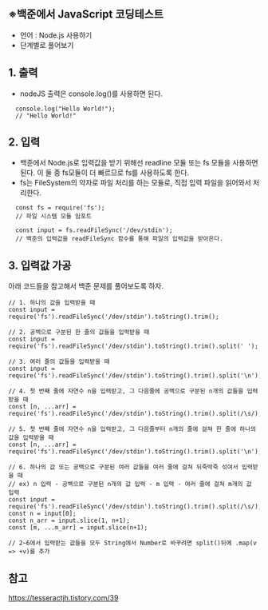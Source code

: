 ## ※백준에서 JavaScript 코딩테스트

 - 언어 : Node.js 사용하기
 - 단계별로 풀어보기
  
## 1. 출력

 - nodeJS 출력은 console.log()를 사용하면 된다.

```
  console.log("Hello World!");
  // "Hello World!" 
```

## 2. 입력
 
 - 백준에서 Node.js로 입력값을 받기 위해선 readline 모듈 또는 fs 모듈을 사용하면 된다. 
   이 둘 중 fs모듈이 더 빠르므로 fs를 사용하도록 한다.
 - fs는 FileSystem의 약자로 파일 처리를 하는 모듈로, 직접 입력 파일을 읽어와서 처리한다.

```
  const fs = require('fs');
  // 파일 시스템 모듈 임포트

  const input = fs.readFileSync('/dev/stdin');
  // 백준의 입력값을 readFileSync 함수를 통해 파일의 입력값을 받아온다.
```

## 3. 입력값 가공

아래 코드들을 참고해서 백준 문제를 풀어보도록 하자.

```
// 1. 하나의 값을 입력받을 때
const input = require('fs').readFileSync('/dev/stdin').toString().trim();

// 2. 공백으로 구분된 한 줄의 값들을 입력받을 때
const input = require('fs').readFileSync('/dev/stdin').toString().trim().split(' ');

// 3. 여러 줄의 값들을 입력받을 때
const input = require('fs').readFileSync('/dev/stdin').toString().trim().split('\n');

// 4. 첫 번째 줄에 자연수 n을 입력받고, 그 다음줄에 공백으로 구분된 n개의 값들을 입력받을 때
const [n, ...arr] = require('fs').readFileSync('/dev/stdin').toString().trim().split(/\s/);

// 5. 첫 번째 줄에 자연수 n을 입력받고, 그 다음줄부터 n개의 줄에 걸쳐 한 줄에 하나의 값을 입력받을 때
const [n, ...arr] = require('fs').readFileSync('/dev/stdin').toString().trim().split('\n');

// 6. 하나의 값 또는 공백으로 구분된 여러 값들을 여러 줄에 걸쳐 뒤죽박죽 섞여서 입력받을 때
// ex) n 입력 - 공백으로 구분된 n개의 값 입력 - m 입력 - 여러 줄에 걸쳐 m개의 값 입력
const input = require('fs').readFileSync('/dev/stdin').toString().trim().split(/\s/);
const n = input[0];
const n_arr = input.slice(1, n+1);
const [m, ...m_arr] = input.slice(n+1);

// 2~6에서 입력받는 값들을 모두 String에서 Number로 바꾸려면 split()뒤에 .map(v => +v)를 추가
```


## 참고
https://tesseractjh.tistory.com/39
